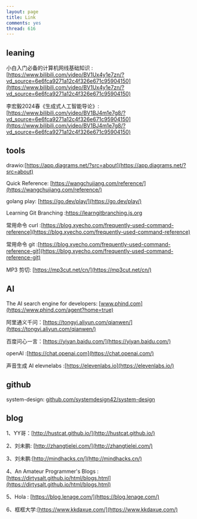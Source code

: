 ```yaml
---
layout: page
title: Link
comments: yes
thread: 616
---
```

## leaning 

小白入门必备的计算机网线基础知识 : [https://www.bilibili.com/video/BV1Ux4y1e7zn/?vd_source=6e6fca9271a12c4f326e671c95904150](https://www.bilibili.com/video/BV1Ux4y1e7zn/?vd_source=6e6fca9271a12c4f326e671c95904150)

李宏毅2024春《生成式人工智能导论》:[https://www.bilibili.com/video/BV1BJ4m1e7g8/?vd_source=6e6fca9271a12c4f326e671c95904150](https://www.bilibili.com/video/BV1BJ4m1e7g8/?vd_source=6e6fca9271a12c4f326e671c95904150)

## tools

drawio:[https://app.diagrams.net/?src=about](https://app.diagrams.net/?src=about)

Quick Reference: [https://wangchujiang.com/reference/](https://wangchujiang.com/reference/)

golang play: [https://go.dev/play/](https://go.dev/play/)

Learning Git Branching :[https://learngitbranching.js.org ](https://learngitbranching.js.org/?locale=zh_CN&NODEMO=)

常用命令 curl :[https://blog.xyecho.com/frequently-used-command-reference](https://blog.xyecho.com/frequently-used-command-reference)

常用命令 git :[https://blog.xyecho.com/frequently-used-command-reference-git](https://blog.xyecho.com/frequently-used-command-reference-git)

MP3 剪切: [https://mp3cut.net/cn/](https://mp3cut.net/cn/)

## AI 

The AI search engine for developers:  [www.phind.com](https://www.phind.com/agent?home=true)

阿里通义千问：[https://tongyi.aliyun.com/qianwen/](https://tongyi.aliyun.com/qianwen/)

百度问心一言：[https://yiyan.baidu.com/](https://yiyan.baidu.com/)

openAI :[https://chat.openai.com](https://chat.openai.com/)

声音生成 AI elevnelabs :[https://elevenlabs.io](https://elevenlabs.io/)

## github  

system-design: [github.com/systemdesign42/system-design](github.com/systemdesign42/system-design)

## blog

1、YY哥：[http://hustcat.github.io/](http://hustcat.github.io/)

2、刘未鹏: [http://zhangtielei.com/](http://zhangtielei.com/)

3、刘未鹏:[http://mindhacks.cn/](http://mindhacks.cn/)

4、An Amateur Programmer's Blogs : [https://dirtysalt.github.io/html/blogs.html](https://dirtysalt.github.io/html/blogs.html)

5、Hola : [https://blog.lenage.com/](https://blog.lenage.com/)

6、框框大学:[https://www.kkdaxue.com/](https://www.kkdaxue.com/)


